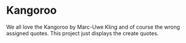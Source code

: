 # Kangoroo

We all love the Kangoroo by Marc-Uwe Kling and of course the wrong assigned quotes. This project just displays the create quotes.

